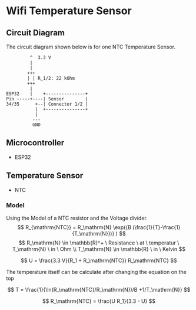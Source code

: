 # Wifi Temperature Sensor

## Circuit Diagram

The circuit diagram shown below is for one NTC Temperature Sensor.  

```
         ^  3.3 V 
         |
         |
        +++
        | | R_1/2: 22 kOhm
        +++
         |
ESP32    |    +---------------+
Pin -----+----| Sensor        | 
34/35      +--| Connector 1/2 | 
           |  +---------------+
           |   
          ---
          GND
```

## Microcontroller 
- ESP32

## Temperature Sensor

- NTC

### Model
Using the Model of a NTC resistor and the Voltage divider.  
$$
R_{\mathrm{NTC}} = R_\mathrm{N} \exp({B (\frac{1}{T}-\frac{1}{T_\mathrm{N}})} )
$$
$$
R_\mathrm{N} \in \mathbb{R}^+ \ Resistance \ at \ temperatur \ T_\mathrm{N} \ in \ Ohm \\
T_\mathrm{N} \in \mathbb{R} \ in \ Kelvin
$$

$$
U = \frac{3.3 V}{R_1 + R_\mathrm{NTC}} R_\mathrm{NTC}
$$

The temperature itself can be calculate after changing the equation on the top

$$
T = \frac{1}{\ln(R_\mathrm{NTC}/R_\mathrm{N})/B +1/T_\mathrm{N}}
$$

$$
R_\mathrm{NTC} = \frac{U R_1}{3.3 - U}
$$